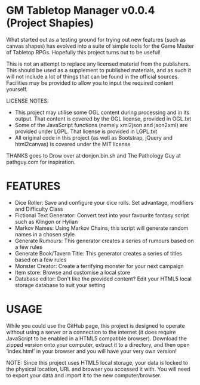 GM Tabletop Manager v0.0.4 (Project Shapies)
=======

What started out as a testing ground for trying out new features (such as canvas shapes) has evolved into a suite of simple tools for the Game Master of Tabletop RPGs. Hopefully this project turns out to be useful!

This is not an attempt to replace any licensed material from the publishers. This should be used as a supplement to published materials, and as such it will not include a lot of things that can be found in the official sources. Facilities may be provided to allow you to input the required content yourself.

LICENSE NOTES: 
 * This project may utilise some OGL content during processing and in its output. That content is covered by the OGL license, provided in OGL.txt
 * Some of the JavaScript functions (namely xml2json and json2xml) are provided under LGPL. That license is provided in LGPL.txt
 * All original code in this project (as well as Bootstrap, jQuery and html2canvas) is covered under the MIT license

THANKS goes to Drow over at donjon.bin.sh and The Pathology Guy at pathguy.com for inspiration.

FEATURES
=======

 - Dice Roller: Save and configure your dice rolls. Set advantage, modifiers and Difficulty Class
 - Fictional Text Generator: Convert text into your favourite fantasy script such as Klingon or Hylian
 - Markov Names: Using Markov Chains, this script will generate random names in a chosen style
 - Generate Rumours: This generator creates a series of rumours based on a few rules
 - Generate Book/Tavern Title: This generator creates a series of titles based on a few rules
 - Monster Creator: Create a terrifying monster for your next campaign
 - Item store: Browse and customise a local store
 - Database editor: Don't like the provided content? Edit your HTML5 local storage database to suit your setting

USAGE
=======

While you could use the GitHub page, this project is designed to operate without using a server or a connection to the internet (it does require JavaScript to be enabled in a HTML5 compatible browser). Download the zipped version onto your computer, extract it to a directory, and then open 'index.html' in your browser and you will have your very own version!

NOTE: Since this project uses HTML5 local storage, your data is locked to the physical location, URL and browser you accessed it with. You will need to export your data and import it to the new computer/browser.